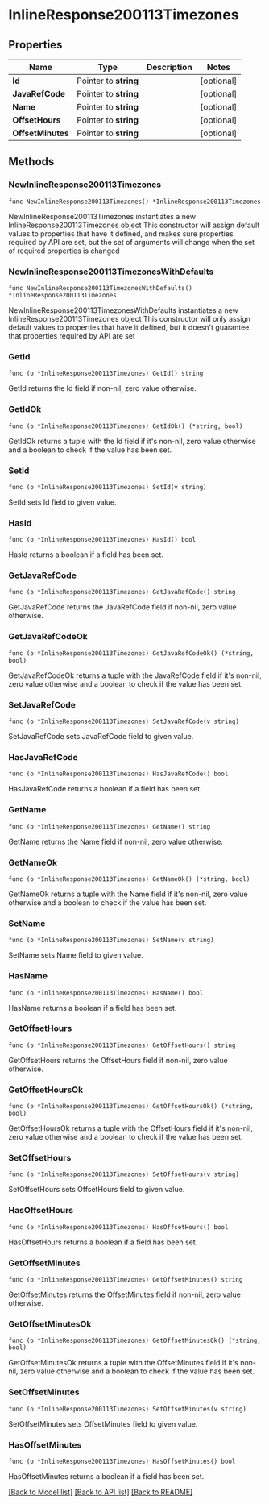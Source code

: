 # InlineResponse200113Timezones

## Properties

Name | Type | Description | Notes
------------ | ------------- | ------------- | -------------
**Id** | Pointer to **string** |  | [optional] 
**JavaRefCode** | Pointer to **string** |  | [optional] 
**Name** | Pointer to **string** |  | [optional] 
**OffsetHours** | Pointer to **string** |  | [optional] 
**OffsetMinutes** | Pointer to **string** |  | [optional] 

## Methods

### NewInlineResponse200113Timezones

`func NewInlineResponse200113Timezones() *InlineResponse200113Timezones`

NewInlineResponse200113Timezones instantiates a new InlineResponse200113Timezones object
This constructor will assign default values to properties that have it defined,
and makes sure properties required by API are set, but the set of arguments
will change when the set of required properties is changed

### NewInlineResponse200113TimezonesWithDefaults

`func NewInlineResponse200113TimezonesWithDefaults() *InlineResponse200113Timezones`

NewInlineResponse200113TimezonesWithDefaults instantiates a new InlineResponse200113Timezones object
This constructor will only assign default values to properties that have it defined,
but it doesn't guarantee that properties required by API are set

### GetId

`func (o *InlineResponse200113Timezones) GetId() string`

GetId returns the Id field if non-nil, zero value otherwise.

### GetIdOk

`func (o *InlineResponse200113Timezones) GetIdOk() (*string, bool)`

GetIdOk returns a tuple with the Id field if it's non-nil, zero value otherwise
and a boolean to check if the value has been set.

### SetId

`func (o *InlineResponse200113Timezones) SetId(v string)`

SetId sets Id field to given value.

### HasId

`func (o *InlineResponse200113Timezones) HasId() bool`

HasId returns a boolean if a field has been set.

### GetJavaRefCode

`func (o *InlineResponse200113Timezones) GetJavaRefCode() string`

GetJavaRefCode returns the JavaRefCode field if non-nil, zero value otherwise.

### GetJavaRefCodeOk

`func (o *InlineResponse200113Timezones) GetJavaRefCodeOk() (*string, bool)`

GetJavaRefCodeOk returns a tuple with the JavaRefCode field if it's non-nil, zero value otherwise
and a boolean to check if the value has been set.

### SetJavaRefCode

`func (o *InlineResponse200113Timezones) SetJavaRefCode(v string)`

SetJavaRefCode sets JavaRefCode field to given value.

### HasJavaRefCode

`func (o *InlineResponse200113Timezones) HasJavaRefCode() bool`

HasJavaRefCode returns a boolean if a field has been set.

### GetName

`func (o *InlineResponse200113Timezones) GetName() string`

GetName returns the Name field if non-nil, zero value otherwise.

### GetNameOk

`func (o *InlineResponse200113Timezones) GetNameOk() (*string, bool)`

GetNameOk returns a tuple with the Name field if it's non-nil, zero value otherwise
and a boolean to check if the value has been set.

### SetName

`func (o *InlineResponse200113Timezones) SetName(v string)`

SetName sets Name field to given value.

### HasName

`func (o *InlineResponse200113Timezones) HasName() bool`

HasName returns a boolean if a field has been set.

### GetOffsetHours

`func (o *InlineResponse200113Timezones) GetOffsetHours() string`

GetOffsetHours returns the OffsetHours field if non-nil, zero value otherwise.

### GetOffsetHoursOk

`func (o *InlineResponse200113Timezones) GetOffsetHoursOk() (*string, bool)`

GetOffsetHoursOk returns a tuple with the OffsetHours field if it's non-nil, zero value otherwise
and a boolean to check if the value has been set.

### SetOffsetHours

`func (o *InlineResponse200113Timezones) SetOffsetHours(v string)`

SetOffsetHours sets OffsetHours field to given value.

### HasOffsetHours

`func (o *InlineResponse200113Timezones) HasOffsetHours() bool`

HasOffsetHours returns a boolean if a field has been set.

### GetOffsetMinutes

`func (o *InlineResponse200113Timezones) GetOffsetMinutes() string`

GetOffsetMinutes returns the OffsetMinutes field if non-nil, zero value otherwise.

### GetOffsetMinutesOk

`func (o *InlineResponse200113Timezones) GetOffsetMinutesOk() (*string, bool)`

GetOffsetMinutesOk returns a tuple with the OffsetMinutes field if it's non-nil, zero value otherwise
and a boolean to check if the value has been set.

### SetOffsetMinutes

`func (o *InlineResponse200113Timezones) SetOffsetMinutes(v string)`

SetOffsetMinutes sets OffsetMinutes field to given value.

### HasOffsetMinutes

`func (o *InlineResponse200113Timezones) HasOffsetMinutes() bool`

HasOffsetMinutes returns a boolean if a field has been set.


[[Back to Model list]](../README.md#documentation-for-models) [[Back to API list]](../README.md#documentation-for-api-endpoints) [[Back to README]](../README.md)


